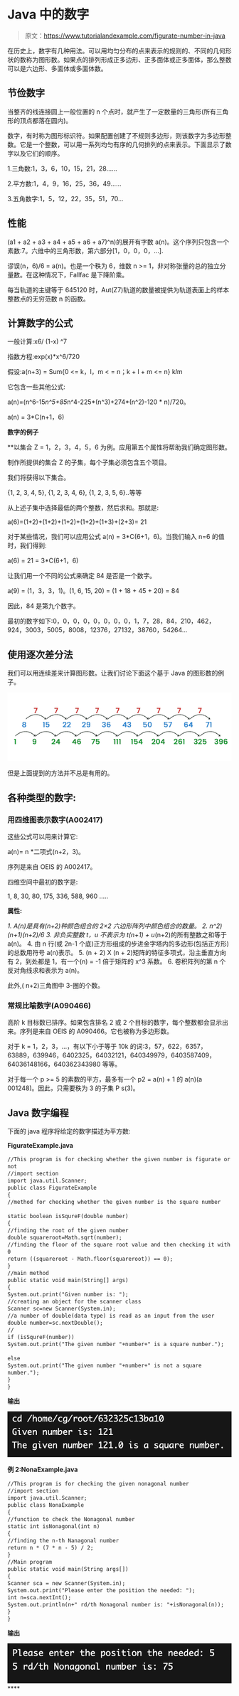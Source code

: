 # Java 中的数字

> 原文：<https://www.tutorialandexample.com/figurate-number-in-java>

在历史上，数字有几种用法。可以用均匀分布的点来表示的规则的、不同的几何形状的数称为图形数。如果点的排列形成正多边形、正多面体或正多面体，那么整数可以是六边形、多面体或多面体数。

## 节俭数字

当整齐的线连接圆上一般位置的 n 个点时，就产生了一定数量的三角形(所有三角形的顶点都落在圆内)。

数字，有时称为图形标识符。如果配置创建了不规则多边形，则该数字为多边形整数。它是一个整数，可以用一系列均匀有序的几何排列的点来表示。下面显示了数字以及它们的顺序。

1.三角数:1，3，6，10，15，21，28……

2.平方数:1，4，9，16，25，36，49……

3.五角数字:1，5，12，22，35，51，70…

## 性能

(a1 + a2 + a3 + a4 + a5 + a6 + a7)^n)的展开有字数 a(n)。这个序列只包含一个素数:7。六维中的三角形数，第六部分[1，0，0，0，...].

谬误(n，6)/6 = a(n)。也是一个秩为 6，维数 n >= 1，非对称张量的总的独立分量数。在这种情况下，Fallfac 是下降阶乘。

每当轨道的主键等于 645120 时，Aut(Z7)轨道的数量被提供为轨道表面上的样本整数点的无穷范数 n 的函数。

## 计算数字的公式

一般计算:x6/ (1-x) ^7

指数方程:exp(x)*x^6/720

假设:a(n+3) = Sum{0 <= k，l，m < = n；k + l + m <= n} k*l*m

它包含一些其他公式:

a(n)=(n^6-15*n^5+85*n^4-225*(n^3)+274*(n^2)-120 * n)/720。

a(n) = 3*C(n+1，6)

**数字的例子**

 **以集合 Z = 1，2，3，4，5，6 为例。应用第五个属性将帮助我们确定图形数。

制作所提供的集合 Z 的子集，每个子集必须包含五个项目。

我们将获得以下集合。

{1, 2, 3, 4, 5}, {1, 2, 3, 4, 6}, {1, 2, 3, 5, 6}..等等

从上述子集中选择最低的两个整数，然后求和。那就是:

a(6)=(1+2)+(1+2)+(1+2)+(1+2)+(1+3)+(2+3)= 21

对于某些情况，我们可以应用公式 a(n) = 3*C(6+1，6)。当我们输入 n=6 的值时，我们得到:

a(6) = 21 = 3*C(6+1，6)

让我们用一个不同的公式来确定 84 是否是一个数字。

a(9) = (1，3，3，1)。(1, 6, 15, 20) = (1 + 18 + 45 + 20) = 84

因此，84 是第九个数字。

最初的数字如下:0，0，0，0，0，0，0，0，1，7，28，84，210，462，924，3003，5005，8008，12376，27132，38760，54264...

## 使用逐次差分法

我们可以用连续差来计算图形数。让我们讨论下面这个基于 Java 的图形数的例子。

![Figurate Number in Java](img/d6706269d86f3c4eb90d0693feb38beb.png)

但是上面提到的方法并不总是有用的。

## 各种类型的数字:

### 用四维图表示数字(A002417)

这些公式可以用来计算它:

a(n)= n *二项式(n+2，3)。

序列是来自 OEIS 的 A002417。

四维空间中最初的数字是:

1, 8, 30, 80, 175, 336, 588, 960 .....

**属性:**

 **1.  A(n)是具有(n+2)种颜色组合的 2×2 六边形阵列中颜色组合的数量。
2.  n^2)*(n+1)*(n+2)/6
3.  非负实整数 t，u 不表示为 t*(n+1) + u*(n+2)的所有整数之和等于 a(n)。
4.  由 n 行(或 2n-1 个底)正方形组成的步进金字塔内的多边形(包括正方形)的总数用符号 a(n)表示。
5.  (n + 2) X (n + 2)矩阵的特征多项式，沿主垂直方向有 2，到处都是 1，有一个(n) = -1 倍于矩阵的 x^3 系数。
6.  卷积阵列的第 n 个反对角线求和表示为 a(n)。

此外,( n+2)三角图中 3-圈的个数。

### 常规比喻数字(A090466)

高阶 k 目标数已排序。如果包含排名 2 或 2 个目标的数字，每个整数都会显示出来。序列是来自 OEIS 的 A090466。它也被称为多边形数。

对于 k = 1，2，3，...，有以下小于等于 10k 的词:3，57，622，6357，63889，639946，6402325，64032121，640349979，6403587409，64036148166，640362343980 等等。

对于每一个 p >= 5 的素数的平方，最多有一个 p2 = a(n) + 1 的 a(n)(a 001248)。因此，只需要秩为 3 的子集 P s(3)。

## Java 数字编程

下面的 java 程序将给定的数字描述为平方数:

**FigurateExample.java**

```
//This program is for checking whether the given number is figurate or not
//import section
import java.util.Scanner;    
public class FigurateExample  
{     
//method for checking whether the given number is the square number    
static boolean isSqureF(double number)      
{     
//finding the root of the given number    
double squareroot=Math.sqrt(number);     
//finding the floor of the square root value and then checking it with 0  
return ((squareroot - Math.floor(squareroot)) == 0);     
}     
//main method    
public static void main(String[] args)      
{     
System.out.print("Given number is: ");    
//creating an object for the scanner class
Scanner sc=new Scanner(System.in);    
//a number of double(data type) is read as an input from the user   
double number=sc.nextDouble();     
//   
if (isSqureF(number))     
System.out.print("The given number "+number+" is a square number.");     
else    
System.out.print("The given number "+number+" is not a square number.");     
}     
}
```

**输出**

![Figurate Number in Java](img/f7760085b75ffdf828f98cdfbf69292c.png)

**例 2:NonaExample.java**

```
//This program is for checking the given nonagonal number
//import section
import java.util.Scanner;  
public class NonaExample
{  
//function to check the Nonagonal number  
static int isNonagonal(int n)  
{  
//finding the n-th Nanagonal number
return n * (7 * n - 5) / 2;  
}  
//Main program 
public static void main(String args[])  
{  
Scanner sca = new Scanner(System.in);  
System.out.print("Please enter the position the needed: ");  
int n=sca.nextInt();  
System.out.println(n+" rd/th Nonagonal number is: "+isNonagonal(n));  
}  
} 
```

**输出**

![Figurate Number in Java](img/9e15839ffab6e280af47f4ff9286502d.png)****
